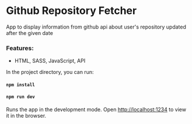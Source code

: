 # Github Repository Fetcher

App to display information from github api about user's repository updated after the given date

### Features:

- HTML, SASS, JavaScript, API


In the project directory, you can run:
#### `npm install`
#### `npm run dev`

Runs the app in the development mode.
Open [http://localhost:1234](http://localhost:3000) to view it in the browser.

